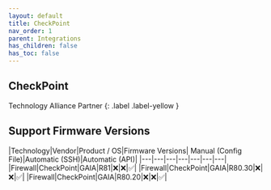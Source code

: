 ```yaml
---
layout: default
title: CheckPoint
nav_order: 1
parent: Integrations
has_children: false
has_toc: false
---
```



## CheckPoint 
Technology Alliance Partner
{: .label .label-yellow }

## Support Firmware Versions
<div markdown="1">
|Technology|Vendor|Product / OS|Firmware Versions| Manual (Config File)|Automatic (SSH)|Automatic (API)|
|---|---|---|---|---|---|---|
|Firewall|CheckPoint|GAIA|R81|❌|❌|✅|
|Firewall|CheckPoint|GAIA|R80.30|❌|❌|✅|
|Firewall|CheckPoint|GAIA|R80.20|❌|❌|✅|
</div>